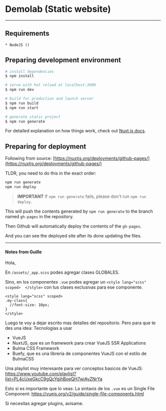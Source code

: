 # Demolab (Static website)
---

## Requirements

    * NodeJS ()

## Preparing development environment

```bash
# install dependencies
$ npm install

# serve with hot reload at localhost:3000
$ npm run dev

# build for production and launch server
$ npm run build
$ npm run start

# generate static project
$ npm run generate
```

For detailed explanation on how things work, check out [Nuxt.js docs](https://nuxtjs.org).


## Preparing for deployment

Following from source: [https://nuxtjs.org/deployments/github-pages/](https://nuxtjs.org/deployments/github-pages/)

TLDR, you need to do this in the exact order:

```bash
npm run generate
npm run deploy
```

> **IMPORTANT**
> If `npm run generate` fails, please don't run `npm run deploy`.

This will push the contents generated by `npm run generate` to the branch named `gh-pages` in the repository.

Then Github will automatically deploy the contents of the `gh-pages`.

And you can see the deployed site after its done updating the files.

---

#### Notes from Guille

Hola,

En `/assets/_app.scss` podes agregar clases GLOBALES.

Sino, en los componentes `.vue` podes agregar un `<style lang="scss" scoped>  </style>` con tus clases exclusivas para ese componente.

```vue
<style lang="scss" scoped>
.my-class{
  //font-size: 10px;
}
</style>
```

Luego te voy a dejar escrito mas detalles del repositorio. Pero para que te des una idea: Tecnologias a usar

* VueJS
* NuxtJS, que es un framework para crear VueJS SSR Applications
* Bulma CSS Framework
* Buefy, que es una libreria de componentes VueJS con el estilo de BulmaCSS

Una playlist muy interesante para ver conceptos basicos de VueJS: https://www.youtube.com/playlist?list=PL4cUxeGkcC9gQcYgjhBoeQH7wiAyZNrYa

Esto si es importante que lo veas: La sintaxis de los `.vue` es un Single File Component: https://vuejs.org/v2/guide/single-file-components.html

Si necesitas agregar plugins, avisame.